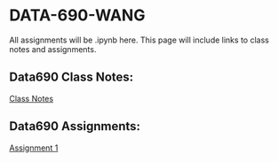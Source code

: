 # DATA-690-WANG
All assignments will be .ipynb here.
This page will include links to class notes and assignments. 

## Data690 Class Notes:
[Class Notes](https://github.com/Colsai/DATA-690-WANG/blob/master/course-notes.md)


## Data690 Assignments:
[Assignment 1](https://github.com/Colsai/DATA-690-WANG/blob/master/Practice-01.ipynb)
